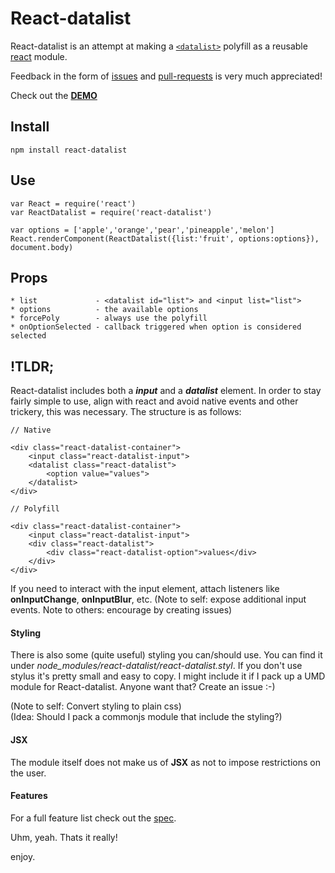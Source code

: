 # React-datalist

React-datalist is an attempt at making a [<code>\<datalist></code>](https://developer.mozilla.org/en-US/docs/Web/HTML/Element/datalist) polyfill as a reusable [react](http://facebook.github.io/react/) module.  

Feedback in the form of [issues](https://github.com/asbjornenge/react-datalist/issues) and [pull-requests](https://github.com/asbjornenge/react-datalist/pulls) is very much appreciated!

Check out the [**DEMO**](http://www.asbjornenge.com/react-datalist/)

## Install

	npm install react-datalist
	
## Use

	var React = require('react')
	var ReactDatalist = require('react-datalist')
	
	var options = ['apple','orange','pear','pineapple','melon']
	React.renderComponent(ReactDatalist({list:'fruit', options:options}), document.body)

## Props

	* list             - <datalist id="list"> and <input list="list">
	* options          - the available options
	* forcePoly        - always use the polyfill
	* onOptionSelected - callback triggered when option is considered selected

## !TLDR;

React-datalist includes both a ***input*** and a ***datalist*** element. In order to stay fairly simple to use, align with react and avoid native events and other trickery, this was necessary. The structure is as follows:

	// Native

	<div class="react-datalist-container">
		<input class="react-datalist-input">
		<datalist class="react-datalist">
			<option value="values">
		</datalist>
	</div>

	// Polyfill
	
	<div class="react-datalist-container">
		<input class="react-datalist-input">
		<div class="react-datalist">
			<div class="react-datalist-option">values</div>
		</div>
	</div>
	
If you need to interact with the input element, attach listeners like **onInputChange**, **onInputBlur**, etc. (Note to self: expose additional input events. Note to others: encourage by creating issues)

#### Styling

There is also some (quite useful) styling you can/should use. You can find it under *node_modules/react-datalist/react-datalist.styl*. If you don't use stylus it's pretty small and easy to copy. I might include it if I pack up a UMD module for React-datalist. Anyone want that? Create an issue :-)

(Note to self: Convert styling to plain css)  
(Idea: Should I pack a commonjs module that include the styling?)

#### JSX

The module itself does not make us of **JSX** as not to impose restrictions on the user.

#### Features

For a full feature list check out the [spec](https://github.com/asbjornenge/react-datalist/blob/master/test/spec.js).

Uhm, yeah. Thats it really!

enjoy.